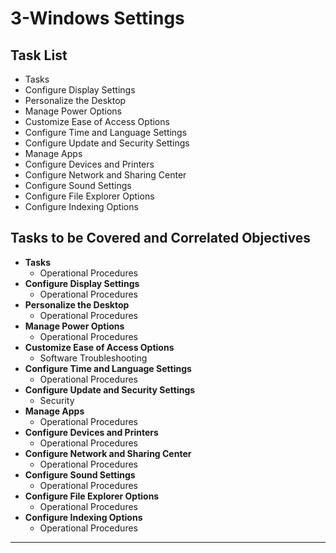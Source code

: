 # 3-Windows Settings

## Task List
- Tasks
- Configure Display Settings
- Personalize the Desktop
- Manage Power Options
- Customize Ease of Access Options
- Configure Time and Language Settings
- Configure Update and Security Settings
- Manage Apps
- Configure Devices and Printers
- Configure Network and Sharing Center
- Configure Sound Settings
- Configure File Explorer Options
- Configure Indexing Options

## Tasks to be Covered and Correlated Objectives

- **Tasks**  
  - Operational Procedures
- **Configure Display Settings**  
  - Operational Procedures
- **Personalize the Desktop**  
  - Operational Procedures
- **Manage Power Options**  
  - Operational Procedures
- **Customize Ease of Access Options**  
  - Software Troubleshooting
- **Configure Time and Language Settings**  
  - Operational Procedures
- **Configure Update and Security Settings**  
  - Security
- **Manage Apps**  
  - Operational Procedures
- **Configure Devices and Printers**  
  - Operational Procedures
- **Configure Network and Sharing Center**  
  - Operational Procedures
- **Configure Sound Settings**  
  - Operational Procedures
- **Configure File Explorer Options**  
  - Operational Procedures
- **Configure Indexing Options**  
  - Operational Procedures

---
